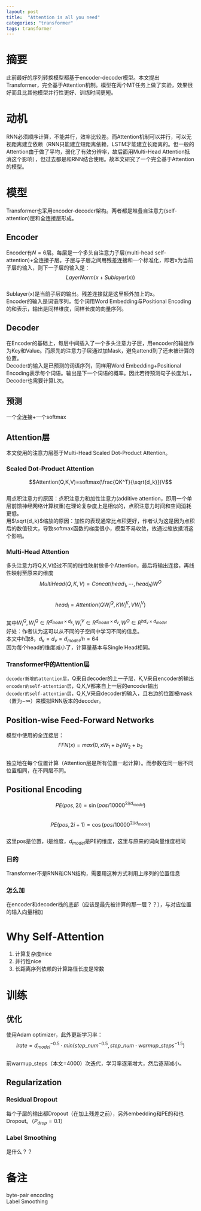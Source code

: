 ```yaml
---
layout: post
title:  "Attention is all you need"
categories: "transformer"
tags: transformer
---
```

# 摘要
此前最好的序列转换模型都基于encoder-decoder模型。本文提出Transformer，完全基于Attention机制。模型在两个MT任务上做了实验，效果很好而且比其他模型并行性更好、训练时间更短。
# 动机
RNN必须顺序计算，不能并行，效率比较差。而Attention机制可以并行，可以无视距离建立依赖（RNN只能建立短距离依赖，LSTM才能建立长距离的。但一般的Attention由于做了平均，弱化了有效分辨率，故后面用Multi-Head Attention抵消这个影响），但过去都是和RNN结合使用。故本文研究了一个完全基于Attention的模型。
# 模型
Transformer也采用encoder-decoder架构。两者都是堆叠自注意力(self-attention)层和全连接层形成。
## Encoder
Encoder有$N=6$层。每层是一个多头自注意力子层(multi-head self-attention)+全连接子层。子层与子层之间用残差连接和一个标准化，即若x为当前子层的输入，则下一子层的输入是： 
$$LayerNorm(x+Sublayer(x))$$  
Sublayer(x)是当前子层的输出。残差连接就是这里额外加上的x。  
Encoder的输入是词语序列，每个词用Word Embedding与Positional Encoding的和表示，输出是同样维度，同样长度的向量序列。  
## Decoder
在Encoder的基础上，每层中间插入了一个多头注意力子层，用encoder的输出作为Key和Value。而原先的注意力子层通过加Mask，避免attend到了还未被计算的位置。  
Decoder的输入是已预测的词语序列，同样用Word Embedding+Positional Encoding表示每个词语。输出是下一个词语的概率。因此若待预测句子长度为L，Decoder也需要计算L次。
## 预测
一个全连接+一个softmax
## Attention层
本文使用的注意力层基于Multi-Head Scaled Dot-Product Attention。
### Scaled Dot-Product Attention
$$Attention(Q,K,V)=softmax(\frac{QK^T}{\sqrt{d_k}})V$$  
用点积注意力的原因：点积注意力和加性注意力(additive attention，即用一个单层前馈神经网络计算权重)在理论复杂度上是相似的，点积注意力时间和空间消耗更低。  
用$\sqrt{d_k}$缩放的原因：加性的表现通常比点积更好，作者认为这是因为点积后的数值较大，导致softmax函数的梯度很小，模型不易收敛，故通过缩放抵消这个影响。  
### Multi-Head Attention
多头注意力将Q,K,V经过不同的线性映射做多个Attention，最后将输出连接，再线性映射至原来的维度  
$$MultiHead(Q,K,V)=Concat(head_1,\cdots,head_h)W^O$$  
$$head_i=Attention(QW_i^Q,KW_i^K,VW_i^V)$$  
其中$W_i^Q, W_i^Q \in R^{d_{model}\times d_k}, W_i^V \in R^{d_{model} \times d_v}, W^O \in R^{hd_v \times d_{model}}$  
好处：作者认为这可以从不同的子空间中学习不同的信息。  
本文中h取8，$d_k=d_v=d_{model}/h=64$  
因为每个head的维度减小了，计算量基本与Single Head相同。
### Transformer中的Attention层
`decoder新增的attention层`，Q来自decoder的上一子层，K,V来自encoder的输出  
`encoder的self-attention层`，Q,K,V都来自上一层的encoder输出  
`decoder的self-attention层`，Q,K,V来自decoder的输入，且右边的位置被mask（置为$-\infty$）来模拟RNN版本的decoder。
## Position-wise Feed-Forward Networks
模型中使用的全连接层： 
$$FFN(x)=max(0,xW_1+b_1)W_2+b_2$$  
独立地在每个位置计算（Attention层是所有位置一起计算）。而参数在同一层不同位置相同，在不同层不同。
## Positional Encoding
$$ PE(pos,2i)=\sin(pos/10000^{2i/d_{model}})$$  
$$ PE(pos,2i+1)=\cos(pos/10000^{2i/d_{model}})$$  
这里pos是位置，i是维度，$d_{model}$是PE的维度，这里与原来的词向量维度相同
### 目的
Transformer不是RNN和CNN结构，需要用这种方式利用上序列的位置信息
### 怎么加
在encoder和decoder栈的底部（应该是最先被计算的那一层？？），与对应位置的输入向量相加
# Why Self-Attention
1. 计算复杂度nice  
2. 并行性nice  
3. 长距离序列依赖的计算路径长度是常数
# 训练
## 优化
使用Adam optimizer，此外更新学习率：
$$ lrate=d^{-0.5}_{model}\cdot min(step\_num^{-0.5},step\_num\cdot warmup\_steps^{-1.5})$$  
前warmup_steps（本文=4000）次迭代，学习率逐渐增大，然后逐渐减小。
## Regularization
### Residual Dropout
每个子层的输出都Dropout（在加上残差之前），另外embedding和PE的和也Dropout。（$P_{drop}=0.1$）
### Label Smoothing
是什么？？
# 备注
byte-pair encoding  
Label Smoothing 
